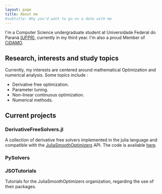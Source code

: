 ```yaml
---
layout: page
title: About me
#subtitle: Why you'd want to go on a date with me
---
```

I'm a Computer Science undergraduate student at Universidade Federal do Paraná [(UFPR)](https://www.ufpr.br/portalufpr/), currently in my third year. I'm also a proud Member of [CiDAMO](https://cidamo.github.io/).

## Research, interests and study topics

Currently, my interests are centered around mathematical Optimization and numerical analysis. Some topics include :
- Derivative free optimization.
- Parameter tuning.
- Non-linear continuous optimization.
- Numerical methods.

## Current projects
### DerivativeFreeSolvers.jl
A collection of derivative free solvers implemented in the julia language and compatible with the [JuliaSmoothOptimizers](https://juliasmoothoptimizers.github.io/) API.
The code is available [here](https://github.com/CiDAMO/DerivativeFreeSolvers.jl).
### PySolvers


### JSOTutorials
Tutorials for the JuliaSmoothOptimizers organization, regarding the use of their packages.
